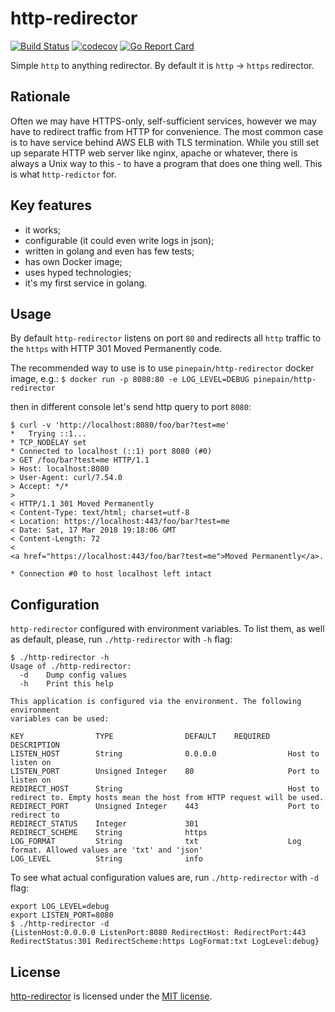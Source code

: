 # http-redirector

[![Build Status](https://api.travis-ci.org/pinepain/http-redirector.svg?branch=master)](https://travis-ci.org/pinepain/http-redirector)
[![codecov](https://codecov.io/gh/pinepain/http-redirector/branch/master/graph/badge.svg)](https://codecov.io/gh/pinepain/http-redirector)
[![Go Report Card](https://goreportcard.com/badge/github.com/pinepain/http-redirector)](https://goreportcard.com/report/github.com/pinepain/http-redirector)

Simple `http` to anything redirector. By default it is `http` -> `https` redirector.

## Rationale

Often we may have HTTPS-only, self-sufficient services, however we may have to redirect traffic from HTTP for
convenience. The most common case is to have service behind AWS ELB with TLS termination. While you still set
up separate HTTP web server like nginx, apache or whatever, there is always a Unix way to this - to have a program
that does one thing well. This is what `http-redictor` for.

## Key features

 - it works;
 - configurable (it could even write logs in json);
 - written in golang and even has few tests;
 - has own Docker image;
 - uses hyped technologies;
 - it's my first service in golang.

## Usage

By default `http-redirector` listens on port `80` and redirects all `http` traffic to the `https`
with HTTP 301 Moved Permanently code.

The recommended way to use is to use `pinepain/http-redirector` docker image, e.g.:
`$ docker run -p 8080:80 -e LOG_LEVEL=DEBUG pinepain/http-redirector`
 
then in different console let's send http query to port `8080`: 

```
$ curl -v 'http://localhost:8080/foo/bar?test=me'
*   Trying ::1...
* TCP_NODELAY set
* Connected to localhost (::1) port 8080 (#0)
> GET /foo/bar?test=me HTTP/1.1
> Host: localhost:8080
> User-Agent: curl/7.54.0
> Accept: */*
> 
< HTTP/1.1 301 Moved Permanently
< Content-Type: text/html; charset=utf-8
< Location: https://localhost:443/foo/bar?test=me
< Date: Sat, 17 Mar 2018 19:18:06 GMT
< Content-Length: 72
< 
<a href="https://localhost:443/foo/bar?test=me">Moved Permanently</a>.

* Connection #0 to host localhost left intact
```

## Configuration

`http-redirector` configured with environment variables. To list them, as well as default,
please, run `./http-redirector` with `-h` flag:

```
$ ./http-redirector -h
Usage of ./http-redirector:
  -d	Dump config values
  -h	Print this help

This application is configured via the environment. The following environment
variables can be used:

KEY                TYPE                DEFAULT    REQUIRED    DESCRIPTION
LISTEN_HOST        String              0.0.0.0                Host to listen on
LISTEN_PORT        Unsigned Integer    80                     Port to listen on
REDIRECT_HOST      String                                     Host to redirect to. Empty hosts mean the host from HTTP request will be used.
REDIRECT_PORT      Unsigned Integer    443                    Port to redirect to
REDIRECT_STATUS    Integer             301                    
REDIRECT_SCHEME    String              https                  
LOG_FORMAT         String              txt                    Log format. Allowed values are 'txt' and 'json'
LOG_LEVEL          String              info                   
```

To see what actual configuration values are, run `./http-redirector` with `-d` flag:

```
export LOG_LEVEL=debug
export LISTEN_PORT=8080
$ ./http-redirector -d
{ListenHost:0.0.0.0 ListenPort:8080 RedirectHost: RedirectPort:443 RedirectStatus:301 RedirectScheme:https LogFormat:txt LogLevel:debug}
```

## License

[http-redirector](https://github.com/pinepain/http-redirector) is licensed under the [MIT license](http://opensource.org/licenses/MIT).
